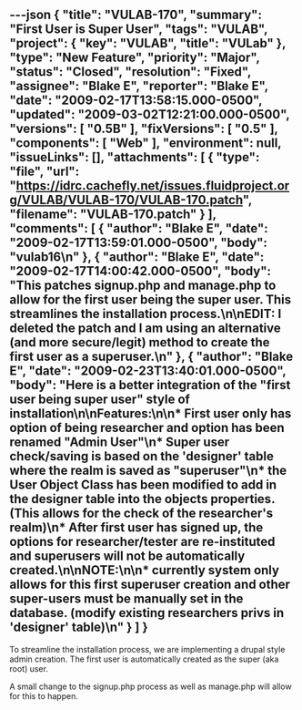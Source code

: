 ---json
{
  "title": "VULAB-170",
  "summary": "First User is Super User",
  "tags": "VULAB",
  "project": {
    "key": "VULAB",
    "title": "VULab"
  },
  "type": "New Feature",
  "priority": "Major",
  "status": "Closed",
  "resolution": "Fixed",
  "assignee": "Blake E",
  "reporter": "Blake E",
  "date": "2009-02-17T13:58:15.000-0500",
  "updated": "2009-03-02T12:21:00.000-0500",
  "versions": [
    "0.5B"
  ],
  "fixVersions": [
    "0.5"
  ],
  "components": [
    "Web"
  ],
  "environment": null,
  "issueLinks": [],
  "attachments": [
    {
      "type": "file",
      "url": "https://idrc.cachefly.net/issues.fluidproject.org/VULAB/VULAB-170/VULAB-170.patch",
      "filename": "VULAB-170.patch"
    }
  ],
  "comments": [
    {
      "author": "Blake E",
      "date": "2009-02-17T13:59:01.000-0500",
      "body": "vulab16\n"
    },
    {
      "author": "Blake E",
      "date": "2009-02-17T14:00:42.000-0500",
      "body": "This patches signup.php and manage.php to allow for the first user being the super user. This streamlines the installation process.\n\nEDIT: I deleted the patch and I am using an alternative (and more secure/legit) method to create the first user as a superuser.\n"
    },
    {
      "author": "Blake E",
      "date": "2009-02-23T13:40:01.000-0500",
      "body": "Here is a better integration of the \"first user being super user\" style of installation\n\nFeatures:\n\n* First user only has option of being researcher and option has been renamed \"Admin User\"\n* Super user check/saving is based on the 'designer' table where the realm is saved as \"superuser\"\n* the User Object Class has been modified to add in the designer table into the objects properties. (This allows for the check of the researcher's realm)\n* After first user has signed up, the options for researcher/tester are re-instituted and superusers will not be automatically created.\n\nNOTE:\n\n* currently system only allows for this first superuser creation and other super-users must be manually set in the database. (modify existing researchers privs in 'designer' table)\n"
    }
  ]
}
---
To streamline the installation process, we are implementing a drupal style admin creation. The first user is automatically created as the super (aka root) user.

A small change to the signup.php process as well as manage.php will allow for this to happen.

        